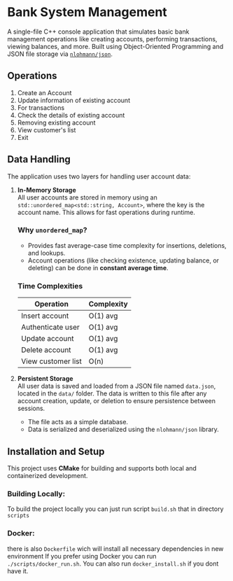 # Bank System Management

A single-file C++ console application that simulates basic bank management operations like creating accounts, performing transactions, viewing balances, and more. Built using Object-Oriented Programming and JSON file storage via [`nlohmann/json`](https://github.com/nlohmann/json).

## Operations

1. Create an Account
2. Update information of existing account
3. For transactions
4. Check the details of existing account
5. Removing existing account
6. View customer's list
7. Exit

## Data Handling

The application uses two layers for handling user account data:

1. **In-Memory Storage**  
   All user accounts are stored in memory using an `std::unordered_map<std::string, Account>`, where the key is the account name. This allows for fast operations during runtime.

   ### Why `unordered_map`?

   - Provides fast average-case time complexity for insertions, deletions, and lookups.
   - Account operations (like checking existence, updating balance, or deleting) can be done in **constant average time**.

   ### Time Complexities

   | Operation         | Complexity |
   |------------------|------------|
   | Insert account    | O(1) avg   |
   | Authenticate user | O(1) avg   |
   | Update account    | O(1) avg   |
   | Delete account    | O(1) avg   |
   | View customer list| O(n)       |

2. **Persistent Storage**  
   All user data is saved and loaded from a JSON file named `data.json`, located in the `data/` folder. The data is written to this file after any account creation, update, or deletion to ensure persistence between sessions.

   - The file acts as a simple database.
   - Data is serialized and deserialized using the `nlohmann/json` library.

## Installation and Setup

This project uses **CMake** for building and supports both local and containerized development.

### Building Locally:

To build the project locally you can just run script `build.sh` that in directory `scripts` 
   
### Docker:
there is also `Dockerfile` wich will install all necessary dependencies in new environment 
If you prefer using Docker you can run `./scripts/docker_run.sh`. You can also run `docker_install.sh` if you dont have it.


